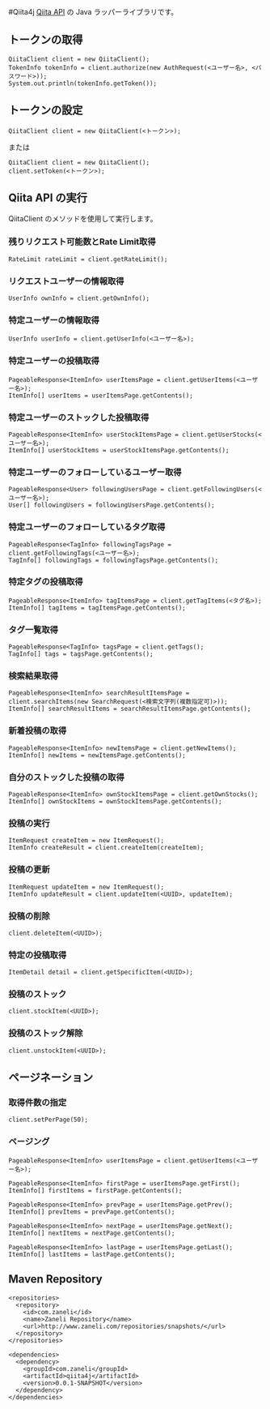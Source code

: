 #Qiita4j
[Qiita API](http://qiita.com/docs "Qiita API document") の Java ラッパーライブラリです。
## トークンの取得
    QiitaClient client = new QiitaClient();
    TokenInfo tokenInfo = client.authorize(new AuthRequest(<ユーザー名>, <パスワード>));
    System.out.println(tokenInfo.getToken());
## トークンの設定
    QiitaClient client = new QiitaClient(<トークン>);
または  

    QiitaClient client = new QiitaClient();
    client.setToken(<トークン>);
## Qiita API の実行
QiitaClient のメソッドを使用して実行します。
### 残りリクエスト可能数とRate Limit取得
    RateLimit rateLimit = client.getRateLimit();
### リクエストユーザーの情報取得
    UserInfo ownInfo = client.getOwnInfo();
### 特定ユーザーの情報取得
    UserInfo userInfo = client.getUserInfo(<ユーザー名>);
### 特定ユーザーの投稿取得
    PageableResponse<ItemInfo> userItemsPage = client.getUserItems(<ユーザー名>);
    ItemInfo[] userItems = userItemsPage.getContents();
### 特定ユーザーのストックした投稿取得
    PageableResponse<ItemInfo> userStockItemsPage = client.getUserStocks(<ユーザー名>);
    ItemInfo[] userStockItems = userStockItemsPage.getContents();
### 特定ユーザーのフォローしているユーザー取得
    PageableResponse<User> followingUsersPage = client.getFollowingUsers(<ユーザー名>);
    User[] followingUsers = followingUsersPage.getContents();
### 特定ユーザーのフォローしているタグ取得
    PageableResponse<TagInfo> followingTagsPage = client.getFollowingTags(<ユーザー名>);
    TagInfo[] followingTags = followingTagsPage.getContents();
### 特定タグの投稿取得
    PageableResponse<ItemInfo> tagItemsPage = client.getTagItems(<タグ名>);
    ItemInfo[] tagItems = tagItemsPage.getContents();
### タグ一覧取得
    PageableResponse<TagInfo> tagsPage = client.getTags();
    TagInfo[] tags = tagsPage.getContents();
### 検索結果取得
    PageableResponse<ItemInfo> searchResultItemsPage = client.searchItems(new SearchRequest(<検索文字列(複数指定可)>));
    ItemInfo[] searchResultItems = searchResultItemsPage.getContents();
### 新着投稿の取得
    PageableResponse<ItemInfo> newItemsPage = client.getNewItems();
    ItemInfo[] newItems = newItemsPage.getContents();
### 自分のストックした投稿の取得
    PageableResponse<ItemInfo> ownStockItemsPage = client.getOwnStocks();
    ItemInfo[] ownStockItems = ownStockItemsPage.getContents();
### 投稿の実行
    ItemRequest createItem = new ItemRequest();
    ItemInfo createResult = client.createItem(createItem);
### 投稿の更新
    ItemRequest updateItem = new ItemRequest();
    ItemInfo updateResult = client.updateItem(<UUID>, updateItem);
### 投稿の削除
    client.deleteItem(<UUID>);
### 特定の投稿取得
    ItemDetail detail = client.getSpecificItem(<UUID>);
### 投稿のストック
    client.stockItem(<UUID>);
### 投稿のストック解除
    client.unstockItem(<UUID>);
## ページネーション
### 取得件数の指定
    client.setPerPage(50);
### ページング
    PageableResponse<ItemInfo> userItemsPage = client.getUserItems(<ユーザー名>);

    PageableResponse<ItemInfo> firstPage = userItemsPage.getFirst();
    ItemInfo[] firstItems = firstPage.getContents();

    PageableResponse<ItemInfo> prevPage = userItemsPage.getPrev();
    ItemInfo[] prevItems = prevPage.getContents();

    PageableResponse<ItemInfo> nextPage = userItemsPage.getNext();
    ItemInfo[] nextItems = nextPage.getContents();

    PageableResponse<ItemInfo> lastPage = userItemsPage.getLast();
    ItemInfo[] lastItems = lastPage.getContents();
## Maven Repository
    <repositories>
      <repository>
        <id>com.zaneli</id>
        <name>Zaneli Repository</name>
        <url>http://www.zaneli.com/repositories/snapshots/</url>
      </repository>
    </repositories>

    <dependencies>
      <dependency>
        <groupId>com.zaneli</groupId>
        <artifactId>qiita4j</artifactId>
        <version>0.0.1-SNAPSHOT</version>
      </dependency>
    </dependencies>